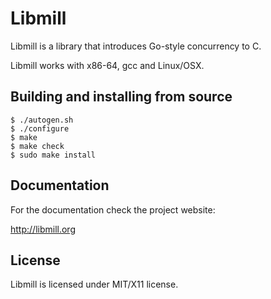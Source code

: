 Libmill
=======

Libmill is a library that introduces Go-style concurrency to C.

Libmill works with x86-64, gcc and Linux/OSX.

Building and installing from source
-----------------------------------

```
$ ./autogen.sh
$ ./configure
$ make
$ make check
$ sudo make install
```

Documentation
-------------

For the documentation check the project website:

http://libmill.org

License
-------

Libmill is licensed under MIT/X11 license.
